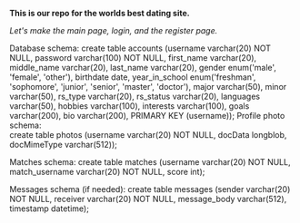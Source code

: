 **This is our repo for the worlds best dating site.**

*Let's make the main page, login, and the register page.*


Database schema:
    create table accounts (username varchar(20) NOT NULL,
                           password varchar(100) NOT NULL,
                           first_name varchar(20),
                           middle_name varchar(20),
                           last_name varchar(20),
                           gender enum('male', 'female', 'other'),
                           birthdate date,
                           year_in_school enum('freshman', 'sophomore', 'junior', 'senior', 'master', 'doctor'),
                           major varchar(50),
                           minor varchar(50),
                           rs_type varchar(20),
                           rs_status varchar(20),
                           languages varchar(50),
                           hobbies varchar(100),
                           interests varchar(100),
                           goals varchar(200),
                           bio varchar(200),
                           PRIMARY KEY (username));
Profile photo schema:                         
    create table photos (username varchar(20) NOT NULL,
                         docData longblob,
                         docMimeType varchar(512));

Matches schema:
    create table matches (username varchar(20) NOT NULL,
                          match_username varchar(20) NOT NULL,
                          score int);

Messages schema (if needed):
    create table messages (sender varchar(20) NOT NULL,
                           receiver varchar(20) NOT NULL,
                           message_body varchar(512),
                           timestamp datetime);
